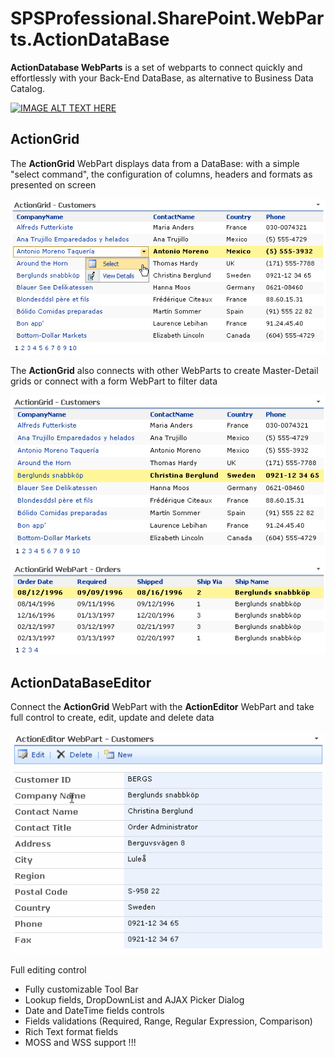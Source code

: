 # SPSProfessional.SharePoint.WebParts.ActionDataBase
**ActionDatabase WebParts** is a set of webparts to connect quickly and effortlessly with your Back-End DataBase, as alternative to Business Data Catalog.


[![IMAGE ALT TEXT HERE](https://img.youtube.com/vi/GO7oKl4hx4s/0.jpg)](https://www.youtube.com/watch?v=GO7oKl4hx4s)

ActionGrid
----------

The **ActionGrid** WebPart displays data from a DataBase: with a simple "select command", the configuration of columns, headers and formats as presented on screen

![](images/ADGrid1.gif)

The **ActionGrid** also connects with other WebParts to create Master-Detail grids or connect with a form WebPart to filter data

![](images/ADGrid2.gif)

ActionDataBaseEditor
--------------------

Connect the **ActionGrid** WebPart with the **ActionEditor** WebPart and take full control to create, edit, update and delete data

![](images/ADEditor1.gif)

Full editing control

*   Fully customizable Tool Bar
*   Lookup fields, DropDownList and AJAX Picker Dialog
*   Date and DateTime fields controls
*   Fields validations (Required, Range, Regular Expression, Comparison)
*   Rich Text format fields
*   MOSS and WSS support !!!

